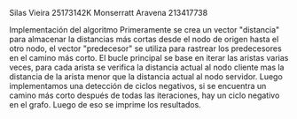 Silas Vieira 25173142K
Monserratt Aravena 213417738

Implementación del algoritmo 
Primeramente se crea un vector "distancia" para almacenar la distancias más cortas desde el nodo de origen hasta el otro nodo, el vector "predecesor" se utiliza para rastrear los predecesores en el camino más corto. El bucle principal se base en iterar las aristas varias veces, para cada arista se verifica la distancia actual al nodo cliente mas la distancia de la arista menor que la distancia actual al nodo servidor. Luego implementamos una detección de ciclos negativos, si se encuentra un camino más corto después de todas las iteraciones, hay un ciclo negativo en el grafo. Luego de eso se imprime los resultados. 
